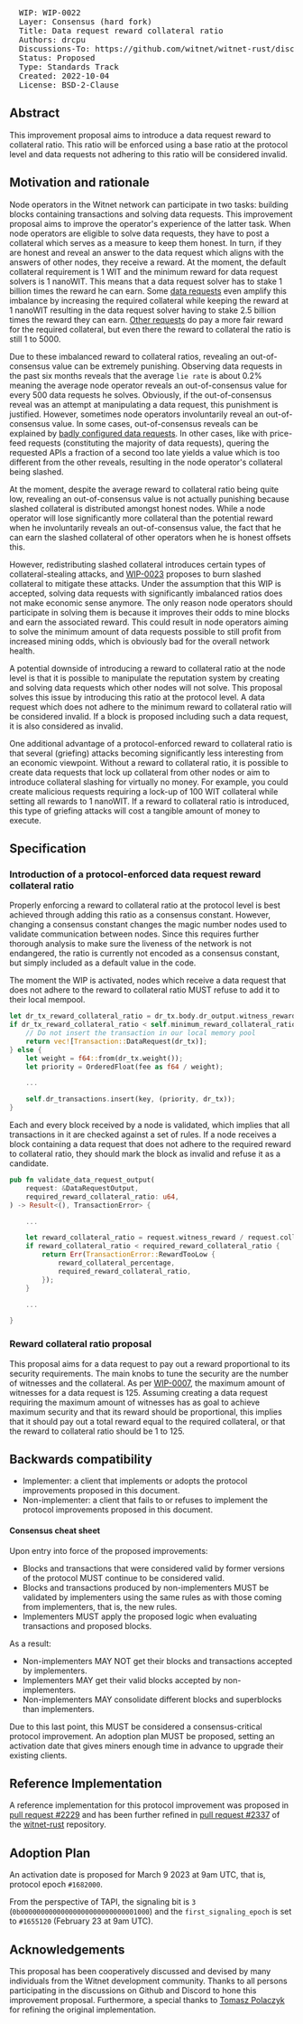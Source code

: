 <pre>
  WIP: WIP-0022
  Layer: Consensus (hard fork)
  Title: Data request reward collateral ratio
  Authors: drcpu <drcpu@protonmail.com>
  Discussions-To: https://github.com/witnet/witnet-rust/discussions/2168
  Status: Proposed
  Type: Standards Track
  Created: 2022-10-04
  License: BSD-2-Clause
</pre>

## Abstract

This improvement proposal aims to introduce a data request reward to collateral ratio. This ratio will be enforced using a base ratio at the protocol level and data requests not adhering to this ratio will be considered invalid.

## Motivation and rationale

Node operators in the Witnet network can participate in two tasks: building blocks containing transactions and solving data requests. This improvement proposal aims to improve the operator's experience of the latter task. When node operators are eligible to solve data requests, they have to post a collateral which serves as a measure to keep them honest. In turn, if they are honest and reveal an answer to the data request which aligns with the answers of other nodes, they receive a reward. At the moment, the default collateral requirement is 1 WIT and the minimum reward for data request solvers is 1 nanoWIT. This means that a data request solver has to stake 1 billion times the reward he can earn. Some [data requests](https://www.witnet.network/search/87495de399cb4d12ce37b959149278a3a299253342deccd987a02bc5af803818) even amplify this imbalance by increasing the required collateral while keeping the reward at 1 nanoWIT resulting in the data request solver having to stake 2.5 billion times the reward they can earn. [Other requests](https://www.witnet.network/search/2c9e60dc9f8492310bb1982fd87801f4a8ef0f3c261035826256b312f836ee5c) do pay a more fair reward for the required collateral, but even there the reward to collateral the ratio is still 1 to 5000.

Due to these imbalanced reward to collateral ratios, revealing an out-of-consensus value can be extremely punishing. Observing data requests in the past six months reveals that the average `lie rate` is about 0.2% meaning the average node operator reveals an out-of-consensus value for every 500 data requests he solves. Obviously, if the out-of-consensus reveal was an attempt at manipulating a data request, this punishment is justified. However, sometimes node operators involuntarily reveal an out-of-consensus value. In some cases, out-of-consensus reveals can be explained by [badly configured data requests](https://www.witnet.network/search/aa7c0529371ccc4d09c01e0fbffdf90b1829117f141e098ec06f12a6addb9581). In other cases, like with price-feed requests (constituting the majority of data requests), quering the requested APIs a fraction of a second too late yields a value which is too different from the other reveals, resulting in the node operator's collateral being slashed.

At the moment, despite the average reward to collateral ratio being quite low, revealing an out-of-consensus value is not actually punishing because slashed collateral is distributed amongst honest nodes. While a node operator will lose significantly more collateral than the potential reward when he involuntarily reveals an out-of-consensus value, the fact that he can earn the slashed collateral of other operators when he is honest offsets this.

However, redistributing slashed collateral introduces certain types of collateral-stealing attacks, and [WIP-0023](wip-0023.md) proposes to burn slashed collateral to mitigate these attacks. Under the assumption that this WIP is accepted, solving data requests with significantly imbalanced ratios does not make economic sense anymore. The only reason node operators should participate in solving them is because it improves their odds to mine blocks and earn the associated reward. This could result in node operators aiming to solve the minimum amount of data requests possible to still profit from increased mining odds, which is obviously bad for the overall network health.

A potential downside of introducing a reward to collateral ratio at the node level is that it is possible to manipulate the reputation system by creating and solving data requests which other nodes will not solve. This proposal solves this issue by introducing this ratio at the protocol level. A data request which does not adhere to the minimum reward to collateral ratio will be considered invalid. If a block is proposed including such a data request, it is also considered as invalid.

One additional advantage of a protocol-enforced reward to collateral ratio is that several (griefing) attacks becoming significantly less interesting from an economic viewpoint. Without a reward to collateral ratio, it is possible to create data requests that lock up collateral from other nodes or aim to introduce collateral slashing for virtually no money. For example, you could create malicious requests requiring a lock-up of 100 WIT collateral while setting all rewards to 1 nanoWIT. If a reward to collateral ratio is introduced, this type of griefing attacks will cost a tangible amount of money to execute.

## Specification

### Introduction of a protocol-enforced data request reward collateral ratio

Properly enforcing a reward to collateral ratio at the protocol level is best achieved through adding this ratio as a consensus constant. However, changing a consensus constant changes the magic number nodes used to validate communication between nodes. Since this requires further thorough analysis to make sure the liveness of the network is not endangered, the ratio is currently not encoded as a consensus constant, but simply included as a default value in the code.

The moment the WIP is activated, nodes which receive a data request that does not adhere to the reward to collateral ratio MUST refuse to add it to their local mempool.

```Rust
let dr_tx_reward_collateral_ratio = dr_tx.body.dr_output.witness_reward / dr_tx.body.dr_output.collateral;
if dr_tx_reward_collateral_ratio < self.minimum_reward_collateral_ratio {
    // Do not insert the transaction in our local memory pool
    return vec![Transaction::DataRequest(dr_tx)];
} else {
    let weight = f64::from(dr_tx.weight());
    let priority = OrderedFloat(fee as f64 / weight);

    ...

    self.dr_transactions.insert(key, (priority, dr_tx));
}
```

Each and every block received by a node is validated, which implies that all transactions in it are checked against a set of rules. If a node receives a block containing a data request that does not adhere to the required reward to collateral ratio, they should mark the block as invalid and refuse it as a candidate.

```Rust
pub fn validate_data_request_output(
    request: &DataRequestOutput,
    required_reward_collateral_ratio: u64,
) -> Result<(), TransactionError> {

    ...

    let reward_collateral_ratio = request.witness_reward / request.collateral;
    if reward_collateral_ratio < required_reward_collateral_ratio {
        return Err(TransactionError::RewardTooLow {
            reward_collateral_percentage,
            required_reward_collateral_ratio,
        });
    }

    ...

}
```

### Reward collateral ratio proposal

This proposal aims for a data request to pay out a reward proportional to its security requirements. The main knobs to tune the security are the number of witnesses and the collateral. As per [WIP-0007](https://github.com/witnet/WIPs/blob/master/wip-0007.md), the maximum amount of witnesses for a data request is 125. Assuming creating a data request requiring the maximum amount of witnesses has as goal to achieve maximum security and that its reward should be proportional, this implies that it should pay out a total reward equal to the required collateral, or that the reward to collateral ratio should be 1 to 125.

## Backwards compatibility

- Implementer: a client that implements or adopts the protocol improvements proposed in this document.
- Non-implementer: a client that fails to or refuses to implement the protocol improvements proposed in this document.

#### Consensus cheat sheet

Upon entry into force of the proposed improvements:

- Blocks and transactions that were considered valid by former versions of the protocol MUST continue to be considered valid.
- Blocks and transactions produced by non-implementers MUST be validated by implementers using the same rules as with those coming from implementers, that is, the new rules.
- Implementers MUST apply the proposed logic when evaluating transactions and proposed blocks.

As a result:

- Non-implementers MAY NOT get their blocks and transactions accepted by implementers.
- Implementers MAY get their valid blocks accepted by non-implementers.
- Non-implementers MAY consolidate different blocks and superblocks than implementers.

Due to this last point, this MUST be considered a consensus-critical protocol improvement. An adoption plan MUST be proposed, setting an activation date that gives miners enough time in advance to upgrade their existing clients.

## Reference Implementation

A reference implementation for this protocol improvement was proposed in [pull request #2229](https://github.com/witnet/witnet-rust/pull/2229) and has been further refined in [pull request #2337](https://github.com/witnet/witnet-rust/pull/2337) of the [witnet-rust](https://github.com/witnet/witnet-rust/) repository.

## Adoption Plan

An activation date is proposed for March 9 2023 at 9am UTC, that is, protocol epoch `#1682000`.

From the perspective of TAPI, the signaling bit is `3` (`0b00000000000000000000000000001000`) and the 
`first_signaling_epoch` is set to `#1655120` (February 23 at 9am UTC).

## Acknowledgements

This proposal has been cooperatively discussed and devised by many individuals from the Witnet development community. Thanks to all persons participating in the discussions on Github and Discord to hone this improvement proposal. Furthermore, a special thanks to [Tomasz Polaczyk](https://github.com/tmpolaczyk) for refining the original implementation.
